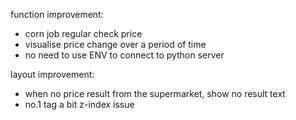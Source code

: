 function improvement:
- corn job regular check price
- visualise price change over a period of time
- no need to use ENV to connect to python server

layout improvement:
- when no price result from the supermarket, show no result text
- no.1 tag a bit z-index issue

<!-- lecture review:
v deploy tgt
v train model
v scraping
MVC, Knex (Andrew)
DB



project:
draft workflowls
1.login
2.save browsing history 
3.upload photo
4.show scraped result
5.suggested recipe (optional)

make wireframe
1. homepage for photo upload, show result, recipe
2. login
3. search history

train model
- confirm category to recog
水果:
1. apple
2. orange
3. banana
4. avocado
5. 西蘭花
6. 茄子

飲品
1. coke (can, bottle)
2. 寶礦力 (bottle)
3. 檸茶 (紙盒)
4. 啤酒 (can)
5. 牛奶 (屋形紙盒)?
6. 益力多 (細樽)

- collect photo
- train the model

Main feature
- photo recog
> upload photo
> build express server
> build python server

- scrape price
> build scrape price function
> 百佳, HKTV mall, marketplace, Jason

optional:
- scarpe recipe
- save search price history
- corn job regular check price
- visualise price change over a period of time -->